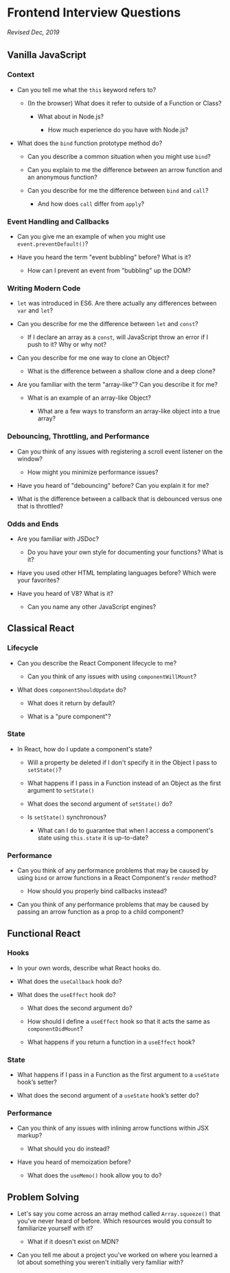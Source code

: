 # Frontend Interview Questions
###### Revised Dec, 2019


## Vanilla JavaScript

### Context

* Can you tell me what the `this` keyword refers to?

  * (In the browser) What does it refer to outside of a Function or Class?

    * What about in Node.js?

      * How much experience do you have with Node.js?

* What does the `bind` function prototype method do?

  * Can you describe a common situation when you might use `bind`?

  * Can you explain to me the difference between an arrow function and an anonymous function?

  * Can you describe for me the difference between `bind` and `call`?

    * And how does `call` differ from `apply`?

### Event Handling and Callbacks

* Can you give me an example of when you might use `event.preventDefault()`?

* Have you heard the term "event bubbling" before? What is it?

  * How can I prevent an event from "bubbling" up the DOM?

### Writing Modern Code

* `let` was introduced in ES6. Are there actually any differences between `var` and `let`?

* Can you describe for me the difference between `let` and `const`?

  * If I declare an array as a `const`, will JavaScript throw an error if I push to it? Why or why not?

* Can you describe for me one way to clone an Object?

  * What is the difference between a shallow clone and a deep clone?

* Are you familiar with the term "array-like"? Can you describe it for me?

  * What is an example of an array-like Object?

    * What are a few ways to transform an array-like object into a true array?

### Debouncing, Throttling, and Performance

* Can you think of any issues with registering a scroll event listener on the window?

  * How might you minimize performance issues?

* Have you heard of "debouncing" before? Can you explain it for me?

* What is the difference between a callback that is debounced versus one that is throttled?

### Odds and Ends

* Are you familiar with JSDoc?

  * Do you have your own style for documenting your functions? What is it?

* Have you used other HTML templating languages before? Which were your favorites?

* Have you heard of V8? What is it?

  * Can you name any other JavaScript engines?


## Classical React

### Lifecycle

* Can you describe the React Component lifecycle to me?

  * Can you think of any issues with using `componentWillMount`?

* What does `componentShouldUpdate` do?

  * What does it return by default?

  * What is a "pure component"?

### State

* In React, how do I update a component's state?

  * Will a property be deleted if I don't specify it in the Object I pass to `setState()`?

  * What happens if I pass in a Function instead of an Object as the first argument to `setState()`

  * What does the second argument of `setState()` do?

  * Is `setState()` synchronous?

    * What can I do to guarantee that when I access a component's state using `this.state` it is up-to-date?

### Performance

* Can you think of any performance problems that may be caused by using `bind` or arrow functions in a React Component's `render` method?

  * How should you properly bind callbacks instead?

* Can you think of any performance problems that may be caused by passing an arrow function as a prop to a child component?


## Functional React

### Hooks

* In your own words, describe what React hooks do.

* What does the `useCallback` hook do?

* What does the `useEffect` hook do?

  * What does the second argument do?

  * How should I define a `useEffect` hook so that it acts the same as `componentDidMount`?

  * What happens if you return a function in a `useEffect` hook?

### State

* What happens if I pass in a Function as the first argument to a `useState` hook’s setter?

* What does the second argument of a `useState` hook’s setter do?

### Performance

* Can you think of any issues with inlining arrow functions within JSX markup?

  * What should you do instead?

* Have you heard of memoization before?

  * What does the `useMemo()` hook allow you to do?


## Problem Solving

* Let's say you come across an array method called `Array.squeeze()` that you've never heard of before. Which resources would you consult to familiarize yourself with it?

  * What if it doesn't exist on MDN?

* Can you tell me about a project you've worked on where you learned a lot about something you weren't initially very familiar with?
